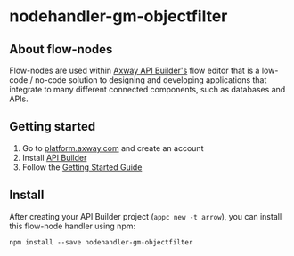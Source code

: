 # nodehandler-gm-objectfilter

## About flow-nodes

Flow-nodes are used within [Axway API Builder's](https://www.axway.com/en/datasheet/axway-api-builder) 
flow editor that is a low-code / no-code solution to designing and developing applications 
that integrate to many different connected components, such as databases and APIs.

## Getting started

1. Go to [platform.axway.com](https://platform.appcelerator.com) and create an account
1. Install [API Builder](https://docs.axway.com/bundle/API_Builder_allOS_en/page/api_builder.html)
1. Follow the [Getting Started Guide](https://docs.axway.com/bundle/API_Builder_allOS_en/page/api_builder_getting_started_guide.html)

## Install

After creating your API Builder project (`appc new -t arrow`), you can install this flow-node handler
using npm:

```
npm install --save nodehandler-gm-objectfilter
```

